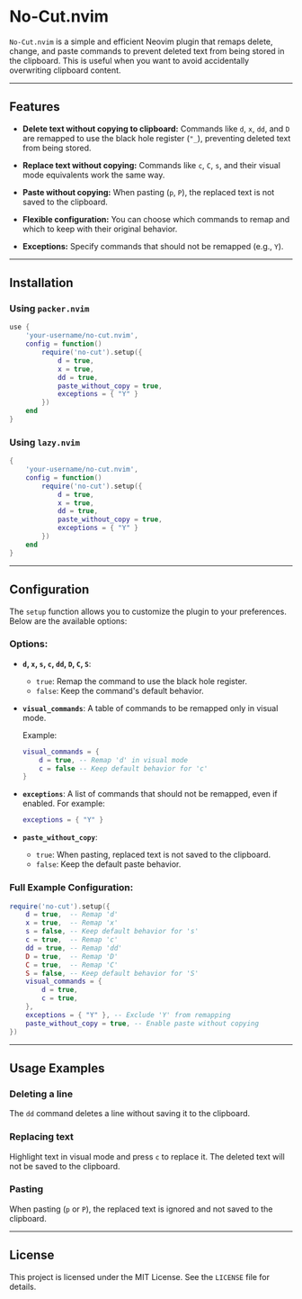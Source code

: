 # No-Cut.nvim

`No-Cut.nvim` is a simple and efficient Neovim plugin that remaps delete, change, and paste commands to prevent deleted text from being stored in the clipboard. This is useful when you want to avoid accidentally overwriting clipboard content.

---

## Features

- **Delete text without copying to clipboard:**
  Commands like `d`, `x`, `dd`, and `D` are remapped to use the black hole register (`"_`), preventing deleted text from being stored.

- **Replace text without copying:**
  Commands like `c`, `C`, `s`, and their visual mode equivalents work the same way.

- **Paste without copying:**
  When pasting (`p`, `P`), the replaced text is not saved to the clipboard.

- **Flexible configuration:**
  You can choose which commands to remap and which to keep with their original behavior.

- **Exceptions:**
  Specify commands that should not be remapped (e.g., `Y`).

---

## Installation

### Using `packer.nvim`

```lua
use {
    'your-username/no-cut.nvim',
    config = function()
        require('no-cut').setup({
            d = true,
            x = true,
            dd = true,
            paste_without_copy = true,
            exceptions = { "Y" }
        })
    end
}
```

### Using `lazy.nvim`

```lua
{
    'your-username/no-cut.nvim',
    config = function()
        require('no-cut').setup({
            d = true,
            x = true,
            dd = true,
            paste_without_copy = true,
            exceptions = { "Y" }
        })
    end
}
```

---

## Configuration

The `setup` function allows you to customize the plugin to your preferences. Below are the available options:

### Options:

- **`d`, `x`, `s`, `c`, `dd`, `D`, `C`, `S`**:

  - `true`: Remap the command to use the black hole register.
  - `false`: Keep the command's default behavior.

- **`visual_commands`**:
  A table of commands to be remapped only in visual mode.

  Example:

  ```lua
  visual_commands = {
      d = true, -- Remap 'd' in visual mode
      c = false -- Keep default behavior for 'c'
  }
  ```

- **`exceptions`**:
  A list of commands that should not be remapped, even if enabled. For example:

  ```lua
  exceptions = { "Y" }
  ```

- **`paste_without_copy`**:
  - `true`: When pasting, replaced text is not saved to the clipboard.
  - `false`: Keep the default paste behavior.

### Full Example Configuration:

```lua
require('no-cut').setup({
    d = true,  -- Remap 'd'
    x = true,  -- Remap 'x'
    s = false, -- Keep default behavior for 's'
    c = true,  -- Remap 'c'
    dd = true, -- Remap 'dd'
    D = true,  -- Remap 'D'
    C = true,  -- Remap 'C'
    S = false, -- Keep default behavior for 'S'
    visual_commands = {
        d = true,
        c = true,
    },
    exceptions = { "Y" }, -- Exclude 'Y' from remapping
    paste_without_copy = true, -- Enable paste without copying
})
```

---

## Usage Examples

### Deleting a line

The `dd` command deletes a line without saving it to the clipboard.

### Replacing text

Highlight text in visual mode and press `c` to replace it. The deleted text will not be saved to the clipboard.

### Pasting

When pasting (`p` or `P`), the replaced text is ignored and not saved to the clipboard.

---

## License

This project is licensed under the MIT License. See the `LICENSE` file for details.
